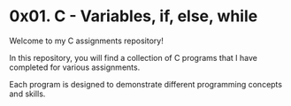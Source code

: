 # 0x01. C - Variables, if, else, while
Welcome to my C assignments repository!

In this repository, you will find a collection of C programs that I have completed for various assignments.

Each program is designed to demonstrate different programming concepts and skills. 
